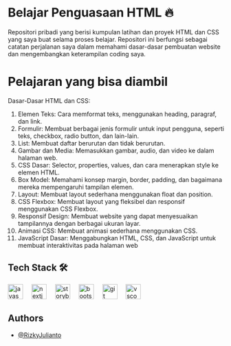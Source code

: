 # Belajar Penguasaan HTML 🔥

Repositori pribadi yang berisi kumpulan latihan dan proyek HTML dan CSS yang saya buat selama proses belajar. Repositori ini berfungsi sebagai catatan perjalanan saya dalam memahami dasar-dasar pembuatan website dan mengembangkan keterampilan coding saya.

# Pelajaran yang bisa diambil

Dasar-Dasar HTML dan CSS:

1. Elemen Teks: Cara memformat teks, menggunakan heading, paragraf, dan link.
2. Formulir: Membuat berbagai jenis formulir untuk input pengguna, seperti teks, checkbox, radio button, dan lain-lain.
3. List: Membuat daftar berurutan dan tidak berurutan.
4. Gambar dan Media: Memasukkan gambar, audio, dan video ke dalam halaman web.
5. CSS Dasar: Selector, properties, values, dan cara menerapkan style ke elemen HTML.
6. Box Model: Memahami konsep margin, border, padding, dan bagaimana mereka mempengaruhi tampilan elemen.
7. Layout: Membuat layout sederhana menggunakan float dan position.
8. CSS Flexbox: Membuat layout yang fleksibel dan responsif menggunakan CSS Flexbox.
9. Responsif Design: Membuat website yang dapat menyesuaikan tampilannya dengan berbagai ukuran layar.
10. Animasi CSS: Membuat animasi sederhana menggunakan CSS.
11. JavaScript Dasar: Menggabungkan HTML, CSS, dan JavaScript untuk membuat interaktivitas pada halaman web

## Tech Stack 🛠️

<div align="left">
  <img src="https://cdn.jsdelivr.net/gh/devicons/devicon/icons/javascript/javascript-original.svg" height="35" alt="javascript logo"  />
  <img width="12" />
  <img src="https://cdn.jsdelivr.net/gh/devicons/devicon/icons/html5/html5-original.svg" height="35" alt="nextjs logo"  />
  <img width="12" />
  <img src="https://cdn.jsdelivr.net/gh/devicons/devicon/icons/css3/css3-original.svg" height="35" alt="storybook logo"  />
  <img width="12" />
<img src="https://cdn.jsdelivr.net/gh/devicons/devicon/icons/bootstrap/bootstrap-original.svg" height="35" alt="bootstrap logo"  />
  <img width="12" />
  <img src="https://cdn.jsdelivr.net/gh/devicons/devicon/icons/git/git-original.svg" height="35" alt="git logo"  />
  <img width="12" />
  <img src="https://cdn.jsdelivr.net/gh/devicons/devicon/icons/tailwindcss/tailwindcss-original.svg" height="35" alt="vscode logo"  />
  <img width="12" />
</div>

## Authors

- [@RizkyJulianto](https://www.github.com/RizkyJulianto)
